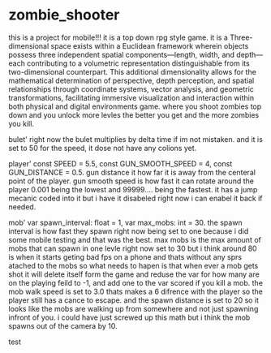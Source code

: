 # zombie_shooter
this is a project for mobile!!! 
it is a top down rpg style game. it is  a Three-dimensional space exists within a Euclidean framework wherein objects possess three independent spatial components—length, width, and depth—each contributing to a volumetric representation distinguishable from its two-dimensional counterpart. This additional dimensionality allows for the mathematical determination of perspective, depth perception, and spatial relationships through coordinate systems, vector analysis, and geometric transformations, facilitating immersive visualization and interaction within both physical and digital environments game. where you shoot zombies top down and you unlock more levles the better you get and the more zombies you kill. 

bulet' right now the bulet multiplies by delta time if im not mistaken. and it is set to 50 for the speed, it dose not have any colions yet.

player' const SPEED = 5.5, const GUN_SMOOTH_SPEED = 4, const GUN_DISTANCE = 0.5. gun distance it how far it is away from the centeral point of the player. gun smooth speed is how fast it can rotate around the player  0.001 being the lowest and 99999.... being the fastest. it has a jump mecanic coded into it but i have it disabeled right now i can enabel it back if needed.

mob'  var spawn_interval: float = 1,  var max_mobs: int = 30. the spawn interval is how fast they spawn right now being set to one because i did some mobile testing and that was the best. max mobs is the max amount of mobs that can spawn in one levle right now set to 30 but i think around 80 is when it starts geting bad fps on a phone and thats without any sprs atached to the mobs so what needs to hapen is that when ever a mob gets shot it will delete itself form the game and reduse the var for how many are on the playing feild to -1, and add one to the var scored if you kill a mob. the mob walk speed is set to 3.0 thats makes a 6 difrence with the player so the player still has a cance to escape. and the spawn distance is set to 20 so it looks like the mobs are walking up from somewhere and not just spawning infront of you. i could have just screwed up this math but i think the mob spawns out of the camera by 10.




test





